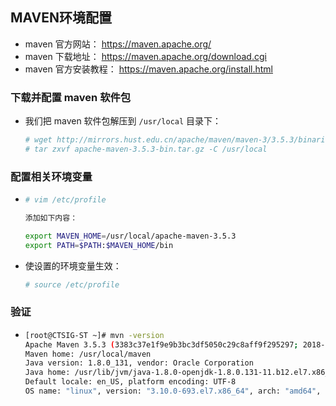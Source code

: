 ## MAVEN环境配置
- maven 官方网站： <https://maven.apache.org/>
- maven 下载地址： <https://maven.apache.org/download.cgi>
- maven 官方安装教程： <https://maven.apache.org/install.html>

### 下载并配置 maven 软件包
- 我们把 maven 软件包解压到 `/usr/local` 目录下：

  ``` bash
  # wget http://mirrors.hust.edu.cn/apache/maven/maven-3/3.5.3/binaries/apache-maven-3.5.3-bin.tar.gz
  # tar zxvf apache-maven-3.5.3-bin.tar.gz -C /usr/local
  ```
### 配置相关环境变量
-
  ``` bash
  # vim /etc/profile
  
  添加如下内容：
  
  export MAVEN_HOME=/usr/local/apache-maven-3.5.3
  export PATH=$PATH:$MAVEN_HOME/bin
  ```
- 使设置的环境变量生效：
  ``` bash
  # source /etc/profile
  ```
### 验证
- 
  ``` bash
  [root@CTSIG-ST ~]# mvn -version
  Apache Maven 3.5.3 (3383c37e1f9e9b3bc3df5050c29c8aff9f295297; 2018-02-25T03:49:05+08:00)
  Maven home: /usr/local/maven
  Java version: 1.8.0_131, vendor: Oracle Corporation
  Java home: /usr/lib/jvm/java-1.8.0-openjdk-1.8.0.131-11.b12.el7.x86_64/jre
  Default locale: en_US, platform encoding: UTF-8
  OS name: "linux", version: "3.10.0-693.el7.x86_64", arch: "amd64", family: "unix"
  ```

